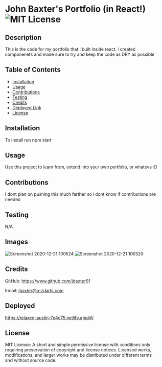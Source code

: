 # John Baxter's Portfolio (in React!) ![MIT License](https://img.shields.io/badge/License-MIT-Green)

## Description

This is the code for my portfolio that i built inside react.  I created componenets and made sure to try and keep the code as DRY as possible

## Table of Contents

* [Installation](#installation)
* [Usage](#usage)
* [Contributions](#contributions)
* [Testing](#testing)
* [Credits](#credits)
* [Deployed Link](#Deployed)
* [License](#license)

## Installation
To install run npm start

## Usage
Use this project to learn from, extend into your own portfolio, or whatevs :D

## Contributions
I dont plan on pushing this much farther so i dont know if contributions are needed

## Testing
N/A

## Images
![Screenshot 2020-12-21 100524](https://user-images.githubusercontent.com/67088604/102807779-24f16800-4374-11eb-84e7-0668c9655c04.png)
![Screenshot 2020-12-21 100520](https://user-images.githubusercontent.com/67088604/102807783-26bb2b80-4374-11eb-8423-5a60f86df07e.png)


## Credits
GitHub: https://www.github.com/jbaxter91

Email: jbaxter@a-zdarts.com
## Deployed  
  https://relaxed-austin-7e4c75.netlify.app/#/
## License
MIT License: A short and simple permissive license with conditions only requiring preservation of copyright and license notices. Licensed works, modifications, and larger works may be distributed under different terms and without source code.
